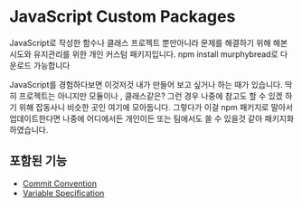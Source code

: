 # JavaScript Custom Packages

JavaScript로 작성한 함수나 클래스 프로젝트 뿐만아니라 문제를 해결하기 위해 해본 시도와 유지관리를 위한 개인 커스텀 패키지입니다.
npm install murphybread로 다운로드 가능합니다

JavaScript를 경험하다보면 이것저것 내가 만들어 보고 싶거나 하는 때가 있습니다. 딱히 프로젝트는 아니지만 모듈이나 , 클래스같은? 그런 경우 나중에 참고도 할 수 있겠 하기 위해 잡동사니 비슷한 곳인 여기에 모아둡니다. 그렇다가 이걸 npm 패키지로 말아서 업데이트한다면 나중에 어디에서든 개인이든 또는 팀에서도 쓸 수 있을것 같아 패키지화 하였습니다.


## 포함된 기능  
- [Commit Convention](./commit-convention/README.md)
- [Variable Specification](./variable-specification/README.md)